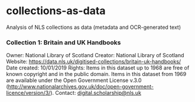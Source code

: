 # collections-as-data
Analysis of NLS collections as data (metadata and OCR-generated text)

### Collection 1: Britain and UK Handbooks
Owner: National Library of Scotland
Creator: National Library of Scotland
Website: https://data.nls.uk/digitised-collections/britain-uk-handbooks/
Date created: 10/01/2019
Rights: Items in this dataset up to 1968 are free of known copyright and in the public domain. Items in this dataset from 1969 are available under the Open Government License v.3.0 (http://www.nationalarchives.gov.uk/doc/open-government-licence/version/3/).
Contact: digital.scholarship@nls.uk
